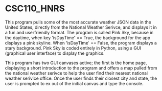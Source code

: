 # CSC110_HNRS
This program pulls some of the most accurate weather JSON data in the United States, directly from the National Weather Serivce, and displays it in a fun and userfriendly format. The program is called Pink Sky, because in the daytime, when key 'isDayTime' == True, the background for the app displays a pink skyline. When 'isDayTime' == False, the program displays a stary background. Pink Sky is coded entirely in Python, using a GUI (graphical user interface) to display the graphics. 

This program has two GUI canvases active; the first is the home page, displaying a short introduction to the program and offers a map pulled from the national weather serivce to help the user find their nearest national weather serivice office. Once the user finds their closest city and state, the user is prompted to ex out of the initial canvas and type the console. 
